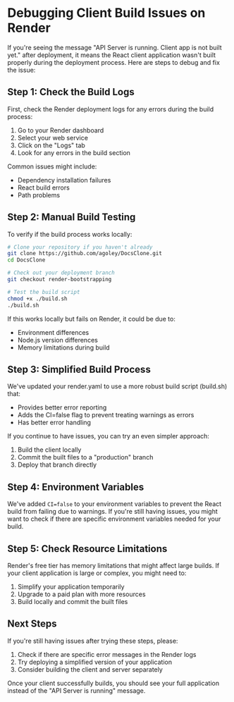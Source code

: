 # Debugging Client Build Issues on Render

If you're seeing the message "API Server is running. Client app is not built yet." after deployment, it means the React client application wasn't built properly during the deployment process. Here are steps to debug and fix the issue:

## Step 1: Check the Build Logs

First, check the Render deployment logs for any errors during the build process:

1. Go to your Render dashboard
2. Select your web service
3. Click on the "Logs" tab
4. Look for any errors in the build section

Common issues might include:

- Dependency installation failures
- React build errors
- Path problems

## Step 2: Manual Build Testing

To verify if the build process works locally:

```bash
# Clone your repository if you haven't already
git clone https://github.com/agoley/DocsClone.git
cd DocsClone

# Check out your deployment branch
git checkout render-bootstrapping

# Test the build script
chmod +x ./build.sh
./build.sh
```

If this works locally but fails on Render, it could be due to:

- Environment differences
- Node.js version differences
- Memory limitations during build

## Step 3: Simplified Build Process

We've updated your render.yaml to use a more robust build script (build.sh) that:

- Provides better error reporting
- Adds the CI=false flag to prevent treating warnings as errors
- Has better error handling

If you continue to have issues, you can try an even simpler approach:

1. Build the client locally
2. Commit the built files to a "production" branch
3. Deploy that branch directly

## Step 4: Environment Variables

We've added `CI=false` to your environment variables to prevent the React build from failing due to warnings. If you're still having issues, you might want to check if there are specific environment variables needed for your build.

## Step 5: Check Resource Limitations

Render's free tier has memory limitations that might affect large builds. If your client application is large or complex, you might need to:

1. Simplify your application temporarily
2. Upgrade to a paid plan with more resources
3. Build locally and commit the built files

## Next Steps

If you're still having issues after trying these steps, please:

1. Check if there are specific error messages in the Render logs
2. Try deploying a simplified version of your application
3. Consider building the client and server separately

Once your client successfully builds, you should see your full application instead of the "API Server is running" message.
